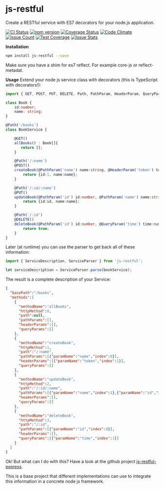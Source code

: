 # js-restful
Create a RESTful service with ES7 decorators for your node.js application.

[![CI Status](http://img.shields.io/travis/mseemann/js-restful.svg?style=flat)](https://travis-ci.org/mseemann/js-restful)
[![npm version](https://badge.fury.io/js/js-restful.svg)](http://badge.fury.io/js/js-restful)
[![Coverage Status](https://coveralls.io/repos/github/mseemann/js-restful/badge.svg?branch=master)](https://coveralls.io/github/mseemann/js-restful?branch=master)
[![Code Climate](https://codeclimate.com/github/mseemann/js-restful/badges/gpa.svg)](https://codeclimate.com/github/mseemann/js-restful)
[![Issue Count](https://codeclimate.com/github/mseemann/js-restful/badges/issue_count.svg)](https://codeclimate.com/github/mseemann/js-restful)
[![Test Coverage](https://codeclimate.com/github/mseemann/js-restful/badges/coverage.svg)](https://codeclimate.com/github/mseemann/js-restful/coverage)
[![Issue Stats](http://issuestats.com/github/mseemann/js-restful/badge/issue)](http://issuestats.com/github/mseemann/js-restful)


**Installation**
```bash
npm install js-restful --save
```
Make sure you have a shim for es7 reflect. For example core-js or reflect-metadat.

**Usage**
Extend your node js service class with decorators (this is TypeScript with decorators!):

```typescript
import { GET, POST, PUT, DELETE, Path, PathParam, HeaderParam, QueryParam } from 'js-restful';

class Book {
    id:number;
    name: string;
}

@Path('/books')
class BookService {

    @GET()
    allBooks() : Book[]{
       return [];
    }

    @Path('/:name')
    @POST()
    createBook(@PathParam('name') name:string, @HeaderParam('token') token:string) :Book {
        return {id:1, name:name};
    }

    @Path('/:id/:name')
    @PUT()
    updateBook(@PathParam('id') id:number, @PathParam('name') name:string) : Book {
        return {id:id, name:name};
    }

    @Path('/:id')
    @DELETE()
    deleteBook(@PathParam('id') id:number, @QueryParam('time') time:number): boolean {
        return true;
    }
}
```
Later (at runtime) you can use the parser to get back all of these information:

```typescript
import { ServiceDescription, ServiceParser } from 'js-restful';

let serviceDescription = ServiceParser.parse(bookService);

```

The result is a complete description of your Service:

```json
{
  "basePath":"/books",
  "methods":[
    {
      "methodName":"allBooks",
      "httpMethod":0,
      "path":null,
      "pathParams":[],
      "headerParams":[],
      "queryParams":[]
    },
    {
      "methodName":"createBook",
      "httpMethod":1,
      "path":"/:name",
      "pathParams":[{"paramName":"name","index":0}],
      "headerParams":[{"paramName":"token","index":1}],
      "queryParams":[]
    },
    {
      "methodName":"updateBook",
      "httpMethod":2,
      "path":"/:id/:name",
      "pathParams":[{"paramName":"name","index":1},{"paramName":"id","index":0}],
      "headerParams":[],
      "queryParams":[]
    },
    {
      "methodName":"deleteBook",
      "httpMethod":3,
      "path":"/:id",
      "pathParams":[{"paramName":"id","index":0}],
      "headerParams":[],
      "queryParams":[{"paramName":"time","index":1}]
    }
  ]
}
```

Ok! But what can I do with this? Have a look at the github project [js-restful-express](https://github.com/mseemann/js-restful-express).

This is a base project that different implementations can use to integrate this information in a concrete node js framework.

